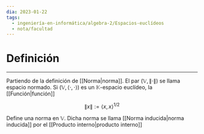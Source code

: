 ```yaml
---
dia: 2023-01-22
tags:
  - ingeniería-en-informática/algebra-2/Espacios-euclídeos
  - nota/facultad
---
```

# Definición
---
Partiendo de la definición de [[Norma|norma]]. El par $(\mathbb{V}, \lVert \cdot \rVert)$ se llama espacio normado. Si $(\mathbb{V}, \langle \cdot, \cdot \rangle)$ es un $\mathbb{K}$-espacio euclídeo, la [[Función|función]] 

$$ \lVert x \rVert := \langle x, x \rangle^{1/2} $$

Define una norma en $\mathbb{V}$. Dicha norma se llama [[Norma inducida|norma inducida]] por el [[Producto interno|producto interno]]